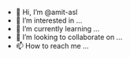 - 👋 Hi, I’m @amit-asl
- 👀 I’m interested in ...
- 🌱 I’m currently learning ...
- 💞️ I’m looking to collaborate on ...
- 📫 How to reach me ...

<!---
amit-asl/amit-asl is a ✨ special ✨ repository because its `README.md` (this file) appears on your GitHub profile.
You can click the Preview link to take a look at your changes.
--->

